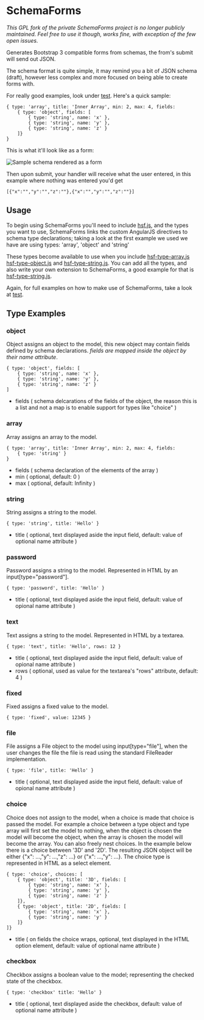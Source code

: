 # SchemaForms

_This GPL fork of the private SchemaForms project is no longer publicly maintained. Feel free to use it though, works fine, with exception of the few open issues._

Generates Bootstrap 3 compatible forms from schemas, the from's submit will send out JSON.

The schema format is quite simple, it may remind you a bit of JSON schema (draft), however less complex and more
focused on being able to create forms with.

For really good examples, look under [test](/test). Here's a quick sample:


	{ type: 'array', title: 'Inner Array', min: 2, max: 4, fields:
		{ type: 'object', fields: [
			{ type: 'string', name: 'x' },
			{ type: 'string', name: 'y' },
			{ type: 'string', name: 'z' }
		]}
	}


This is what it'll look like as a form:

![Sample schema rendered as a form](http://i.imgur.com/UXW6lsI.png)

Then upon submit, your handler will receive what the user entered, in this example where nothing was entered you'd get

	[{"x":"","y":"","z":""},{"x":"","y":"","z":""}]

## Usage

To begin using SchemaForms you'll need to include [hsf.js](/src/hsf.js), and the types you want to use, SchemaForms
links the custom AngularJS directives to schema type declarations; taking a look at the first example we used we have are using types: 'array', 'object' and 'string'

These types become available to use when you include [hsf-type-array.js](/src/hsf-type-array.js) [hsf-type-object.js](/src/hsf-type-object.js) and [hsf-type-string.js](/src/hsf-type-string.js).
You can add all the types, and also write your own extension to SchemaForms, a good example for that is [hsf-type-string.js](/src/hsf-type-string.js).

Again, for full examples on how to make use of SchemaForms, take a look at [test](/test).

## Type Examples

### object

Object assigns an object to the model, this new object may contain fields defined by schema declarations. *fields are mapped inside the object by their name attribute*.

	{ type: 'object', fields: [
		{ type: 'string', name: 'x' },
		{ type: 'string', name: 'y' },
		{ type: 'string', name: 'z' }
	]

- fields ( schema delcarations of the fields of the object, the reason this is a list and not a map is to enable support for types like "choice" )

### array

Array assigns an array to the model.

	{ type: 'array', title: 'Inner Array', min: 2, max: 4, fields:
		{ type: 'string' }
	}

- fields ( schema declaration of the elements of the array )
- min ( optional, default: 0 )
- max ( optional, default: Infinity )

### string

String assigns a string to the model.

	{ type: 'string', title: 'Hello' }

- title ( optional, text displayed aside the input field, default: value of optional name attribute )

### password

Password assigns a string to the model. Represented in HTML by an input[type="password"].

	{ type: 'password', title: 'Hello' }

- title ( optional, text displayed aside the input field, default: value of opional name attribute )

### text

Text assigns a string to the model. Represented in HTML by a textarea.

	{ type: 'text', title: 'Hello', rows: 12 }

- title ( optional, text displayed aside the input field, default: value of opional name attribute )
- rows ( optional, used as value for the textarea's "rows" attribute, default: 4 )

### fixed

Fixed assigns a fixed value to the model.

	{ type: 'fixed', value: 12345 }

### file

File assigns a File object to the model using input[type="file"], when the user changes the file the file is read using the standard FileReader implementation.

	{ type: 'file', title: 'Hello' }

- title ( optional, text displayed aside the input field, default: value of opional name attribute )

### choice

Choice does not assign to the model, when a choice is made that choice is passed the model. For example a choice between a type object and type array will first
set the model to nothing, when the object is chosen the model will become the object, when the array is chosen the model will become the array. You can also freely nest choices.
In the example below there is a choice between '3D' and '2D'. The resulting JSON object will be either {"x": ...,"y": ...,"z": ...} or {"x": ...,"y": ...}. The choice type
is represented in HTML as a select element.

	{ type: 'choice', choices: [
		{ type: 'object', title: '3D', fields: [
			{ type: 'string', name: 'x' },
			{ type: 'string', name: 'y' },
			{ type: 'string', name: 'z' }
		]},
		{ type: 'object', title: '2D', fields: [
			{ type: 'string', name: 'x' },
			{ type: 'string', name: 'y' }
		]}
	]}

- title ( on fields the choice wraps, optional, text displayed in the HTML option element, default: value of optional name attribute )

### checkbox

Checkbox assigns a boolean value to the model; representing the checked state of the checkbox.

	{ type: 'checkbox' title: 'Hello' }

- title ( optional, text displayed aside the checkbox, default: value of optional name attribute )
